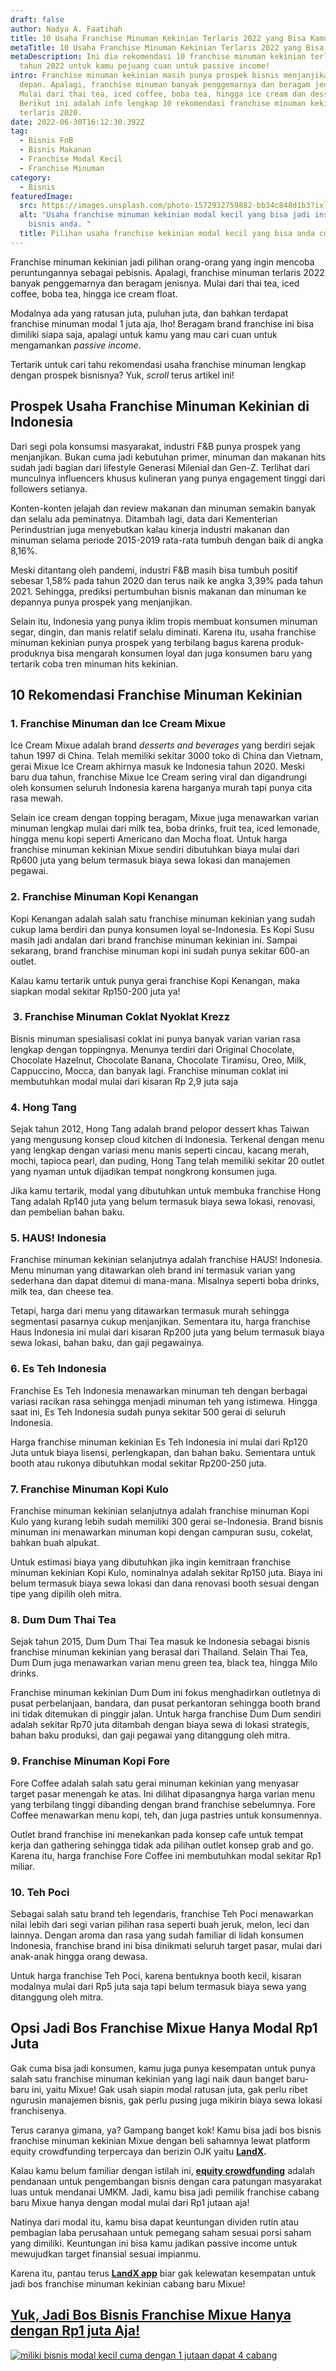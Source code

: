 ```yaml
---
draft: false
author: Nadya A. Faatihah
title: 10 Usaha Franchise Minuman Kekinian Terlaris 2022 yang Bisa Kamu Coba
metaTitle: 10 Usaha Franchise Minuman Kekinian Terlaris 2022 yang Bisa Kamu Coba
metaDescription: Ini dia rekomendasi 10 franchise minuman kekinian terlaris di
  tahun 2022 untuk kamu pejuang cuan untuk passive income!
intro: Franchise minuman kekinian masih punya prospek bisnis menjanjikan di masa
  depan. Apalagi, franchise minuman banyak penggemarnya dan beragam jenisnya.
  Mulai dari thai tea, iced coffee, boba tea, hingga ice cream dan dessert bowl.
  Berikut ini adalah info lengkap 10 rekomendasi franchise minuman kekinian
  terlaris 2020.
date: 2022-06-30T16:12:30.392Z
tag:
  - Bisnis FnB
  - Bisnis Makanan
  - Franchise Modal Kecil
  - Franchise Minuman
category:
  - Bisnis
featuredImage:
  src: https://images.unsplash.com/photo-1572932759882-bb34c848d1b3?ixlib=rb-1.2.1&ixid=MnwxMjA3fDB8MHxwaG90by1wYWdlfHx8fGVufDB8fHx8&auto=format&fit=crop&w=870&q=80
  alt: "Usaha franchise minuman kekinian modal kecil yang bisa jadi inspirasi
    bisnis anda. "
  title: Pilihan usaha franchise kekinian modal kecil yang bisa anda coba
---
```

<!--StartFragment-->

Franchise minuman kekinian jadi pilihan orang-orang yang ingin mencoba peruntungannya sebagai pebisnis. Apalagi, franchise minuman terlaris 2022 banyak penggemarnya dan beragam jenisnya. Mulai dari thai tea, iced coffee, boba tea, hingga ice cream float. 

Modalnya ada yang ratusan juta, puluhan juta, dan bahkan terdapat franchise minuman modal 1 juta aja, lho! Beragam brand franchise ini bisa dimiliki siapa saja, apalagi untuk kamu yang mau cari cuan untuk mengamankan *passive income*.

Tertarik untuk cari tahu rekomendasi usaha franchise minuman lengkap dengan prospek bisnisnya? Yuk, *scroll* terus artikel ini!

## Prospek Usaha Franchise Minuman Kekinian di Indonesia

Dari segi pola konsumsi masyarakat, industri F&B punya prospek yang menjanjikan. Bukan cuma jadi kebutuhan primer, minuman dan makanan hits sudah jadi bagian dari lifestyle Generasi Milenial dan Gen-Z. Terlihat dari munculnya influencers khusus kulineran yang punya engagement tinggi dari followers setianya.

Konten-konten jelajah dan review makanan dan minuman semakin banyak dan selalu ada peminatnya. Ditambah lagi, data dari Kementerian Perindustrian juga menyebutkan kalau kinerja industri makanan dan minuman selama periode 2015-2019 rata-rata tumbuh dengan baik di angka 8,16%. 

Meski ditantang oleh pandemi, industri F&B masih bisa tumbuh positif sebesar 1,58% pada tahun 2020 dan terus naik ke angka 3,39% pada tahun 2021. Sehingga, prediksi pertumbuhan bisnis makanan dan minuman ke depannya punya prospek yang menjanjikan.

Selain itu, Indonesia yang punya iklim tropis membuat konsumen minuman segar, dingin, dan manis relatif selalu diminati. Karena itu, usaha franchise minuman kekinian punya prospek yang terbilang bagus karena produk-produknya bisa mengarah konsumen loyal dan juga konsumen baru yang tertarik coba tren minuman hits kekinian. 

## 10 Rekomendasi Franchise Minuman Kekinian 

### 1. Franchise Minuman dan Ice Cream Mixue

Ice Cream Mixue adalah brand *desserts and beverages* yang berdiri sejak tahun 1997 di China. Telah memiliki sekitar 3000 toko di China dan Vietnam, gerai Mixue Ice Cream akhirnya masuk ke Indonesia tahun 2020. Meski baru dua tahun, franchise Mixue Ice Cream sering viral dan digandrungi oleh konsumen seluruh Indonesia karena harganya murah tapi punya cita rasa mewah.

Selain ice cream dengan topping beragam, Mixue juga menawarkan varian minuman lengkap mulai dari milk tea, boba drinks, fruit tea, iced lemonade, hingga menu kopi seperti Americano dan Mocha float. Untuk harga franchise minuman kekinian Mixue sendiri dibutuhkan biaya mulai dari Rp600 juta yang belum termasuk biaya sewa lokasi dan manajemen pegawai.

### 2. Franchise Minuman Kopi Kenangan

Kopi Kenangan adalah salah satu franchise minuman kekinian yang sudah cukup lama berdiri dan punya konsumen loyal se-Indonesia. Es Kopi Susu masih jadi andalan dari brand franchise minuman kekinian ini. Sampai sekarang, brand franchise minuman kopi ini sudah punya sekitar 600-an outlet.

Kalau kamu tertarik untuk punya gerai franchise Kopi Kenangan, maka siapkan modal sekitar Rp150-200 juta ya!

###  3. Franchise Minuman Coklat Nyoklat Krezz

Bisnis minuman spesialisasi coklat ini punya banyak varian varian rasa lengkap dengan toppingnya. Menunya terdiri dari Original Chocolate, Chocolate Hazelnut, Chocolate Banana, Chocolate Tiramisu, Oreo, Milk, Cappuccino, Mocca, dan banyak lagi. Franchise minuman coklat ini membutuhkan modal mulai dari kisaran Rp 2,9 juta saja

### 4. Hong Tang

Sejak tahun 2012, Hong Tang adalah brand pelopor dessert khas Taiwan yang mengusung konsep cloud kitchen di Indonesia. Terkenal dengan menu yang lengkap dengan variasi menu manis seperti cincau, kacang merah, mochi, tapioca pearl, dan puding, Hong Tang telah memiliki sekitar 20 outlet yang nyaman untuk dijadikan tempat nongkrong konsumen juga.

Jika kamu tertarik, modal yang dibutuhkan untuk membuka franchise Hong Tang adalah Rp140 juta yang belum termasuk biaya sewa lokasi, renovasi, dan pembelian bahan baku.

### 5. HAUS! Indonesia

Franchise minuman kekinian selanjutnya adalah franchise HAUS! Indonesia. Menu minuman yang ditawarkan oleh brand ini termasuk varian yang sederhana dan dapat ditemui di mana-mana. Misalnya seperti boba drinks, milk tea, dan cheese tea. 

Tetapi, harga dari menu yang ditawarkan termasuk murah sehingga segmentasi pasarnya cukup menjanjikan. Sementara itu, harga franchise Haus Indonesia ini mulai dari kisaran Rp200 juta yang belum termasuk biaya sewa lokasi, bahan baku, dan gaji pegawainya.

### 6. Es Teh Indonesia

Franchise Es Teh Indonesia menawarkan minuman teh dengan berbagai variasi racikan rasa sehingga menjadi minuman teh yang istimewa. Hingga saat ini, Es Teh Indonesia sudah punya sekitar 500 gerai di seluruh Indonesia. 

Harga franchise minuman kekinian Es Teh Indonesia ini mulai dari Rp120 Juta untuk biaya lisensi, perlengkapan, dan bahan baku. Sementara untuk booth atau rukonya dibutuhkan modal sekitar Rp200-250 juta.

### 7. Franchise Minuman Kopi Kulo 

Franchise minuman kekinian selanjutnya adalah franchise minuman Kopi Kulo yang kurang lebih sudah memiliki 300 gerai se-Indonesia. Brand bisnis minuman ini menawarkan minuman kopi dengan campuran susu, cokelat, bahkan buah alpukat.

Untuk estimasi biaya yang dibutuhkan jika ingin kemitraan franchise minuman kekinian Kopi Kulo, nominalnya adalah sekitar Rp150 juta. Biaya ini belum termasuk biaya sewa lokasi dan dana renovasi booth sesuai dengan tipe yang dipilih oleh mitra.

### 8. Dum Dum Thai Tea

Sejak tahun 2015, Dum Dum Thai Tea masuk ke Indonesia sebagai bisnis franchise minuman kekinian yang berasal dari Thailand. Selain Thai Tea, Dum Dum juga menawarkan varian menu green tea, black tea, hingga Milo drinks. 

Franchise minuman kekinian Dum Dum ini fokus menghadirkan outletnya di pusat perbelanjaan, bandara, dan pusat perkantoran sehingga booth brand ini tidak ditemukan di pinggir jalan. Untuk harga franchise Dum Dum sendiri adalah sekitar Rp70 juta ditambah dengan biaya sewa di lokasi strategis, bahan baku produksi, dan gaji pegawai yang ditanggung oleh mitra.

### 9. Franchise Minuman Kopi Fore

Fore Coffee adalah salah satu gerai minuman kekinian yang menyasar target pasar menengah ke atas. Ini dilihat dipasangnya harga varian menu yang terbilang tinggi dibanding dengan brand franchise sebelumnya. Fore Coffee menawarkan menu kopi, teh, dan juga pastries untuk konsumennya.

Outlet brand franchise ini menekankan pada konsep cafe untuk tempat kerja dan gathering sehingga tidak ada pilihan outlet konsep grab and go. Karena itu, harga franchise Fore Coffee ini membutuhkan modal sekitar Rp1 miliar.

### 10. Teh Poci

Sebagai salah satu brand teh legendaris, franchise Teh Poci menawarkan nilai lebih dari segi varian pilihan rasa seperti buah jeruk, melon, leci dan lainnya. Dengan aroma dan rasa yang sudah familiar di lidah konsumen Indonesia, franchise brand ini bisa dinikmati seluruh target pasar, mulai dari anak-anak hingga orang dewasa.

Untuk harga franchise Teh Poci, karena bentuknya booth kecil, kisaran modalnya mulai dari Rp5 juta saja tapi belum termasuk biaya sewa yang ditanggung oleh mitra.

## Opsi Jadi Bos Franchise Mixue Hanya Modal Rp1 Juta

Gak cuma bisa jadi konsumen, kamu juga punya kesempatan untuk punya salah satu franchise minuman kekinian yang lagi naik daun banget baru-baru ini, yaitu Mixue! Gak usah siapin modal ratusan juta, gak perlu ribet ngurusin manajemen bisnis, gak perlu pusing juga mikirin biaya sewa lokasi franchisenya.

Terus caranya gimana, ya? Gampang banget kok! Kamu bisa jadi bos bisnis franchise minuman kekinian Mixue dengan beli sahamnya lewat platform equity crowdfunding terpercaya dan berizin OJK yaitu **[LandX](https://landx.id/).** 

Kalau kamu belum familiar dengan istilah ini, **[equity crowdfunding](https://landx.id/)** adalah pendanaan untuk pengembangan bisnis dengan cara patungan masyarakat luas untuk mendanai UMKM. Jadi, kamu bisa jadi pemilik franchise cabang baru Mixue hanya dengan modal mulai dari Rp1 jutaan aja!

Natinya dari modal itu, kamu bisa dapat keuntungan dividen rutin atau pembagian laba perusahaan untuk pemegang saham sesuai porsi saham yang dimiliki. Keuntungan ini bisa kamu jadikan passive income untuk mewujudkan target finansial sesuai impianmu.

Karena itu, pantau terus **[LandX app](https://play.google.com/store/apps/details?id=store.numoney.landxapp&hl=en&gl=US)** biar gak kelewatan kesempatan untuk jadi bos franchise minuman kekinian cabang baru Mixue! 

## [Yuk, Jadi Bos Bisnis Franchise Mixue Hanya dengan Rp1 juta Aja!](https://landx.id/project/?utm_source=Blog&utm_medium=organic+keyword&utm_campaign=blog&utm_id=Blog)

<!--StartFragment-->

[![miliki bisnis modal kecil cuma dengan 1 jutaan dapat 4 cabang ](https://accountgram-production.sfo2.cdn.digitaloceanspaces.com/landx_ghost/2021/11/jadi-owner-bisnis-hanya-1-jutaan-dengan-cuan-yang-sangat-menjanjikan.png)](https://landx.id/project/?utm_source=Blog&utm_medium=organic+keyword&utm_campaign=blog&utm_id=Blog)

<!--EndFragment-->